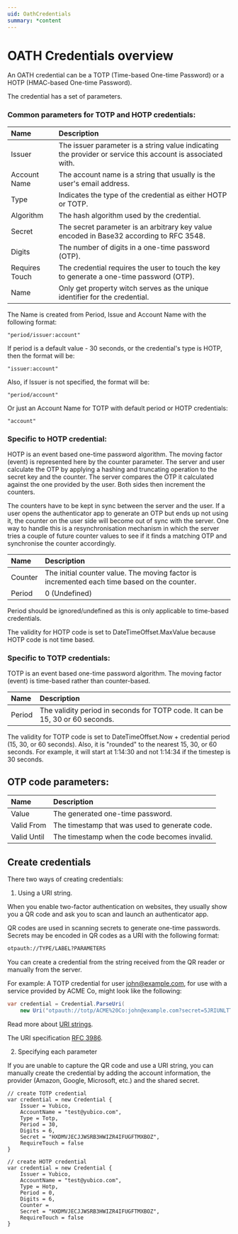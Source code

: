 ```yaml
---
uid: OathCredentials
summary: *content
---
```


<!-- Copyright 2021 Yubico AB

Licensed under the Apache License, Version 2.0 (the "License");
you may not use this file except in compliance with the License.
You may obtain a copy of the License at

    http://www.apache.org/licenses/LICENSE-2.0

Unless required by applicable law or agreed to in writing, software
distributed under the License is distributed on an "AS IS" BASIS,
WITHOUT WARRANTIES OR CONDITIONS OF ANY KIND, either express or implied.
See the License for the specific language governing permissions and
limitations under the License. -->

# OATH Credentials overview

An OATH credential can be a TOTP (Time-based One-time Password) or a HOTP (HMAC-based One-time Password). 

The credential has a set of parameters.

### Common parameters for TOTP and HOTP credentials:

| Name | Description |
| :--- | :--- |
| Issuer | The issuer parameter is a string value indicating the provider or service this account is associated with. |
| Account Name | The account name is a string that usually is the user's email address. |
| Type | Indicates the type of the credential as either HOTP or TOTP. |
| Algorithm | The hash algorithm used by the credential. |
| Secret | The secret parameter is an arbitrary key value encoded in Base32 according to RFC 3548. |
| Digits | The number of digits in a one-time password (OTP). |
| Requires Touch | The credential requires the user to touch the key to generate a one-time password (OTP). |
| Name | Only get property witch serves as the unique identifier for the credential.|

The Name is created from Period, Issue and Account Name with the following format:

```
"period/issuer:account"
```

If period is a default value - 30 seconds, or the credential's type is HOTP, then the format will be:

```
"issuer:account"
```

Also, if Issuer is not specified, the format will be:

```
"period/account"
```

Or just an Account Name for TOTP with default period or HOTP credentials: 

```
"account"
```

### Specific to HOTP credential:

HOTP is an event based one-time password algorithm. The moving factor (event) is represented here by the counter parameter. The server and user calculate the OTP by applying a hashing and truncating operation to the secret key and the counter. The server compares the OTP it calculated against the one provided by the user. Both sides then increment the counters.

The counters have to be kept in sync between the server and the user. If a user opens the authenticator app to generate an OTP but ends up not using it, the counter on the user side will become out of sync with the server. One way to handle this is a resynchronisation mechanism in which the server tries a couple of future counter values to see if it finds a matching OTP and synchronise the counter accordingly.

| Name | Description |
| :--- | :--- |
| Counter | The initial counter value. The moving factor is incremented each time based on the counter. |
| Period | 0 (Undefined) |

Period should be ignored/undefined as this is only applicable to time-based credentials.

The validity for HOTP code is set to DateTimeOffset.MaxValue because HOTP code is not time based.

### Specific to TOTP credentials:

TOTP is an event based one-time password algorithm. The moving factor (event) is time-based rather than counter-based.

| Name | Description |
| :--- | :--- |
| Period | The validity period in seconds for TOTP code. It can be 15, 30 or 60 seconds. |

The validity for TOTP code is set to DateTimeOffset.Now + credential period (15, 30, or 60 seconds). Also, it is "rounded" to the nearest 15, 30, or 60 seconds. For example, it will start at 1:14:30 and not 1:14:34 if the timestep is 30 seconds.

## OTP code parameters:

| Name | Description |
| :--- | :--- |
| Value | The generated one-time password. |
| Valid From | The timestamp that was used to generate code. |
| Valid Until | The timestamp when the code becomes invalid. |

## Create credentials

There two ways of creating credentials:

1. Using a URI string.

When you enable two-factor authentication on websites, they usually show you a QR code and ask you to scan and launch an authenticator app.

QR codes are used in scanning secrets to generate one-time passwords. Secrets may be encoded in QR codes as a URI with the following format:

```txt
otpauth://TYPE/LABEL?PARAMETERS
```

You can create a credential from the string received from the QR reader or manually from the server.

For example: A TOTP credential for user john@example.com, for use with a service provided by ACME Co, might look like the following:

```csharp
var credential = Credential.ParseUri(
    new Uri("otpauth://totp/ACME%20Co:john@example.com?secret=5JRIUNLTT3URLTR7CLZOTM4P2GFGB3RY&issuer=ACME%20Co&algorithm=SHA1&digits=6&period=30"));
```

Read more about [URI strings](./uri-string-format.md).

The URI specification [RFC 3986](https://datatracker.ietf.org/doc/html/rfc3986).

2. Specifying each parameter

If you are unable to capture the QR code and use a URI string, you can manually create the credential by adding the account information, the provider (Amazon, Google, Microsoft, etc.) and the shared secret.

```
// create TOTP credential
var credential = new Credential {
    Issuer = Yubico,
    AccountName = "test@yubico.com",
    Type = Totp,
    Period = 30,
    Digits = 6,
    Secret = "HXDMVJECJJWSRB3HWIZR4IFUGFTMXBOZ",
    RequireTouch = false 
}

// create HOTP credential
var credential = new Credential {
    Issuer = Yubico,
    AccountName = "test@yubico.com",
    Type = Hotp,
    Period = 0,
    Digits = 6,
    Counter = 
    Secret = "HXDMVJECJJWSRB3HWIZR4IFUGFTMXBOZ",
    RequireTouch = false 
}
```
